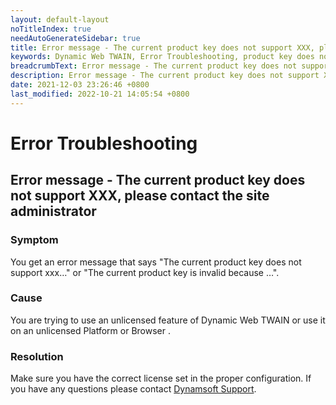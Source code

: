 ```yaml
---
layout: default-layout
noTitleIndex: true
needAutoGenerateSidebar: true
title: Error message - The current product key does not support XXX, please contact the site administrator
keywords: Dynamic Web TWAIN, Error Troubleshooting, product key does not support version
breadcrumbText: Error message - The current product key does not support XXX, please contact the site administrator
description: Error message - The current product key does not support XXX, please contact the site administrator
date: 2021-12-03 23:26:46 +0800
last_modified: 2022-10-21 14:05:54 +0800
---
```


# Error Troubleshooting

## Error message - The current product key does not support XXX, please contact the site administrator

### Symptom

You get an error message that says "The current product key does not support xxx…" or "The current product key is invalid because …".

### Cause

You are trying to use an unlicensed feature of Dynamic Web TWAIN or use it on an unlicensed Platform or Browser .

### Resolution

Make sure you have the correct license set in the proper configuration. If you have any questions please contact <a href="mailto:support@dynamsoft.com" target="_blank">Dynamsoft Support</a>.
